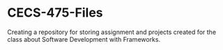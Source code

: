 # CECS-475-Files
Creating a repository for storing assignment and projects created for the class about Software Development with Frameworks.
